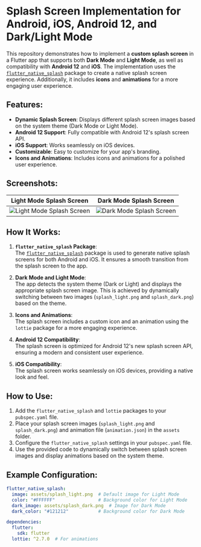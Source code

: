 # Splash Screen Implementation for Android, iOS, Android 12, and Dark/Light Mode

This repository demonstrates how to implement a **custom splash screen** in a Flutter app that supports both **Dark Mode** and **Light Mode**, as well as compatibility with **Android 12** and **iOS**. The implementation uses the [`flutter_native_splash`](https://pub.dev/packages/flutter_native_splash) package to create a native splash screen experience. Additionally, it includes **icons** and **animations** for a more engaging user experience.

## Features:
- **Dynamic Splash Screen**: Displays different splash screen images based on the system theme (Dark Mode or Light Mode).
- **Android 12 Support**: Fully compatible with Android 12's splash screen API.
- **iOS Support**: Works seamlessly on iOS devices.
- **Customizable**: Easy to customize for your app's branding.
- **Icons and Animations**: Includes icons and animations for a polished user experience.

## Screenshots:
| **Light Mode Splash Screen** | **Dark Mode Splash Screen** |
|------------------------------|-----------------------------|
| ![Light Mode Splash Screen](https://github.com/user-attachments/assets/74eb4041-259e-4dab-af94-27f10162cb7f) | ![Dark Mode Splash Screen](https://github.com/user-attachments/assets/4fe2a62f-9e27-4517-a441-9405fb367da5) |

## How It Works:
1. **`flutter_native_splash` Package**:  
   The [`flutter_native_splash`](https://pub.dev/packages/flutter_native_splash) package is used to generate native splash screens for both Android and iOS. It ensures a smooth transition from the splash screen to the app.

2. **Dark Mode and Light Mode**:  
   The app detects the system theme (Dark or Light) and displays the appropriate splash screen image. This is achieved by dynamically switching between two images (`splash_light.png` and `splash_dark.png`) based on the theme.

3. **Icons and Animations**:  
   The splash screen includes a custom icon and an animation using the `lottie` package for a more engaging experience.

4. **Android 12 Compatibility**:  
   The splash screen is optimized for Android 12's new splash screen API, ensuring a modern and consistent user experience.

5. **iOS Compatibility**:  
   The splash screen works seamlessly on iOS devices, providing a native look and feel.

## How to Use:
1. Add the `flutter_native_splash` and `lottie` packages to your `pubspec.yaml` file.
2. Place your splash screen images (`splash_light.png` and `splash_dark.png`) and animation file (`animation.json`) in the `assets` folder.
3. Configure the `flutter_native_splash` settings in your `pubspec.yaml` file.
4. Use the provided code to dynamically switch between splash screen images and display animations based on the system theme.

## Example Configuration:
```yaml
flutter_native_splash:
  image: assets/splash_light.png  # Default image for Light Mode
  color: "#FFFFFF"                # Background color for Light Mode
  dark_image: assets/splash_dark.png  # Image for Dark Mode
  dark_color: "#121212"           # Background color for Dark Mode

dependencies:
  flutter:
    sdk: flutter
  lottie: ^2.7.0  # For animations
